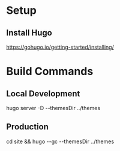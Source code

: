 # Setup

## Install Hugo

https://gohugo.io/getting-started/installing/

# Build Commands

## Local Development

hugo server -D --themesDir ../themes

## Production

cd site && hugo --gc --themesDir ../themes